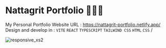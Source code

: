 # Nattagrit Portfolio 👨🏻‍💻
My Personal Portfolio Website URL : https://nattagrit-portfolio.netlify.app/
Design and develop in : `VITE` `REACT` `TYPESCRIPT` `TAILWIND CSS` `HTML` `CSS` /

![responsive_xs2](https://github.com/Basicbay/Portfolio-Website/assets/151770227/e2a4d506-08b8-4807-810d-7de8ec426e88)
